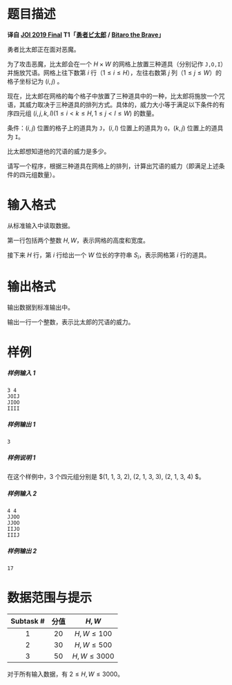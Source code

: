 
# 题目描述

**译自 [JOI 2019 Final](https://www.ioi-jp.org/joi/2018/2019-ho/index.html) T1「[勇者ビ太郎](https://www.ioi-jp.org/joi/2018/2019-ho/2019-ho-t1.pdf) / [Bitaro the Brave](https://www.ioi-jp.org/joi/2018/2019-ho/2019-ho-t1-en.pdf)」**

勇者比太郎正在面对恶魔。

为了攻击恶魔，比太郎会在一个 $H \times W$ 的网格上放置三种道具（分别记作 `J,O,I`）并施放咒语。网格上往下数第 $i$ 行（$1 \le i \le H$），左往右数第 $j$ 列（$1\le j \le W$）的格子坐标记为 $(i, j)$ 。

现在，比太郎在网格的每个格子中放置了三种道具中的一种，比太郎将施放一个咒语，其威力取决于三种道具的排列方式。具体的，威力大小等于满足以下条件的有序四元组 $(i, j, k, l) (1 \le i < k \le H, 1 \le j < l \le W)$ 的数量。

条件：$(i, j)$ 位置的格子上的道具为 `J`，$(i, l)$ 位置上的道具为 `O`，$(k, j)$ 位置上的道具为 `I`。

比太郎想知道他的咒语的威力是多少。

请写一个程序，根据三种道具在网格上的排列，计算出咒语的威力（即满足上述条件的四元组数量）。

# 输入格式

从标准输入中读取数据。

第一行包括两个整数 $H, W$，表示网格的高度和宽度。

接下来 $H$ 行，第 $i$ 行给出一个 $W$ 位长的字符串 $S_i$，表示网格第 $i$ 行的道具。


# 输出格式

输出数据到标准输出中。

输出一行一个整数，表示比太郎的咒语的威力。


# 样例

##### 样例输入 1

```plain
3 4
JOIJ
JIOO
IIII
```

##### 样例输出 1

```plain
3
```

##### 样例说明 1

在这个样例中，$3$ 个四元组分别是 $(1, 1, 3, 2), (2, 1, 3, 3), (2, 1, 3, 4) $。


##### 样例输入 2

```plain
4 4
JJOO
JJOO
IIJO
IIIJ
```

##### 样例输出 2

```plain
17
```

# 数据范围与提示

|Subtask #|分值|$H, W$|
|:-:|:-:|:-:|
|1|20|$H, W \le 100$|
|2|30|$H, W \le 500$|
|3|50|$H, W \le 3000$|

对于所有输入数据，有 $2 \le H, W \le 3000$。

